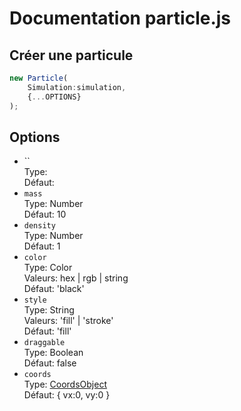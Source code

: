 # Documentation particle.js

## Créer une particule
```js
new Particle(
    Simulation:simulation, 
    {...OPTIONS}
);

```

## Options
- ``  
Type:  
Défaut:  
- `mass`  
Type: Number  
Défaut: 10  
- `density`  
Type: Number  
Défaut: 1
- `color`  
Type: Color  
Valeurs: hex | rgb | string  
Défaut: 'black'
- `style`  
Type: String    
Valeurs: 'fill' | 'stroke'  
Défaut: 'fill'
- `draggable`  
Type: Boolean  
Défaut: false
- `coords`  
Type: [CoordsObject]()   
Défaut: { vx:0, vy:0 }
